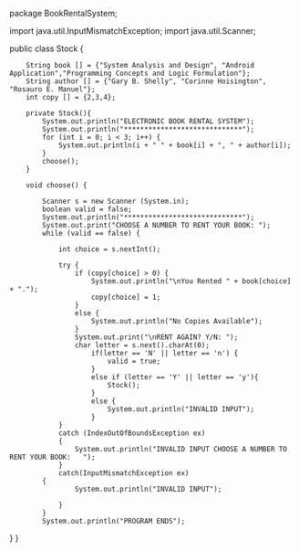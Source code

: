 package BookRentalSystem;

import java.util.InputMismatchException;
import java.util.Scanner;

public class Stock {
	
		String book [] = {"System Analysis and Design", "Android Application","Programming Concepts and Logic Formulation"};
		String author [] = {"Gary B. Shelly", "Corinne Hoisington", "Rosauro E. Manuel"};
		int copy [] = {2,3,4};	

		private Stock(){	 
			System.out.println("ELECTRONIC BOOK RENTAL SYSTEM");
			System.out.println("*****************************");
			for (int i = 0; i < 3; i++) {
				System.out.println(i + " " + book[i] + ", " + author[i]);
			}
			choose();
		}
		
		void choose() {
			
			Scanner s = new Scanner (System.in);
			boolean valid = false;
			System.out.println("*****************************");
			System.out.print("CHOOSE A NUMBER TO RENT YOUR BOOK: ");
			while (valid == false) {
				
				int choice = s.nextInt();
		
				try {
					if (copy[choice] > 0) {
						System.out.println("\nYou Rented " + book[choice] + ".");
						copy[choice] = 1;
					}
					else {
						System.out.println("No Copies Available");
					}
					System.out.print("\nRENT AGAIN? Y/N: ");
					char letter = s.next().charAt(0);
						if(letter == 'N' || letter == 'n') {
							valid = true;
						}
						else if (letter == 'Y' || letter == 'y'){
							Stock();
						}
						else {
							System.out.println("INVALID INPUT");
						}
				}
				catch (IndexOutOfBoundsException ex) 
				{
					System.out.println("INVALID INPUT CHOOSE A NUMBER TO RENT YOUR BOOK:   ");
				}
				catch(InputMismatchException ex)
			{ 
					System.out.println("INVALID INPUT");
			
				}
			}
			System.out.println("PROGRAM ENDS");
	
}
		}
		
				
